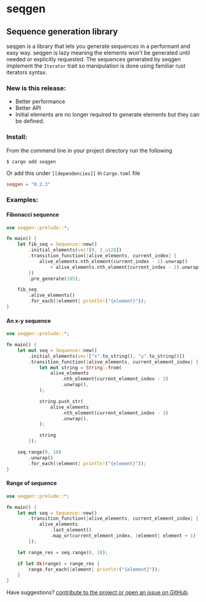 # seqgen

## Sequence generation library

seqgen is a library that lets you generate sequences in a performant and easy way.
seqgen is lazy meaning the elements won't be generated until needed or explicitly requested.
The sequences generated by seqgen implement the <code>Iterator</code> trait so manipulation is done using familiar rust iterators syntax.

### New is this release:

- Better performance
- Better API
- Initial elements are no longer required to generate elements but they can be defined.

### Install:

From the commend line in your project directory run the following

```console
$ cargo add seqgen
```

Or add this under <code>[[dependencies]]</code> in <code>Cargo.toml</code> file

```toml
seqgen = "0.2.3"
```

### Examples:

#### Fibonacci sequence

```rust
use seqgen::prelude::*;

fn main() {
    let fib_seq = Sequence::new()
        .initial_elements(vec![0, 1_u128])
        .transition_function(|alive_elements, current_index| {
            alive_elements.nth_element(current_index - 1).unwrap()
                + alive_elements.nth_element(current_index - 2).unwrap()
        })
        .pre_generate(185);

    fib_seq
        .alive_elements()
        .for_each(|element| println!("{element}"));
}
```

#### An x-y sequence

```rust
use seqgen::prelude::*;

fn main() {
    let mut seq = Sequence::new()
        .initial_elements(vec!["x".to_string(), "y".to_string()])
        .transition_function(|alive_elements, current_element_index| {
            let mut string = String::from(
                alive_elements
                    .nth_element(current_element_index - 2)
                    .unwrap(),
            );

            string.push_str(
                alive_elements
                    .nth_element(current_element_index - 1)
                    .unwrap(),
            );

            string
        });

    seq.range(0, 10)
        .unwrap()
        .for_each(|element| println!("{element}"));
}
```

#### Range of sequence

```rust
use seqgen::prelude::*;

fn main() {
    let mut seq = Sequence::new()
        .transition_function(|alive_elements, current_element_index| {
            alive_elements
                .last_element()
                .map_or(current_element_index, |element| element + 1)
        });

    let range_res = seq.range(0, 10);

    if let Ok(range) = range_res {
        range.for_each(|element| println!("{element}"));
    }
}
```

Have suggestions? [contribute to the project or open an issue on GitHub](https://github.com/crazyrat13/seqgen).
